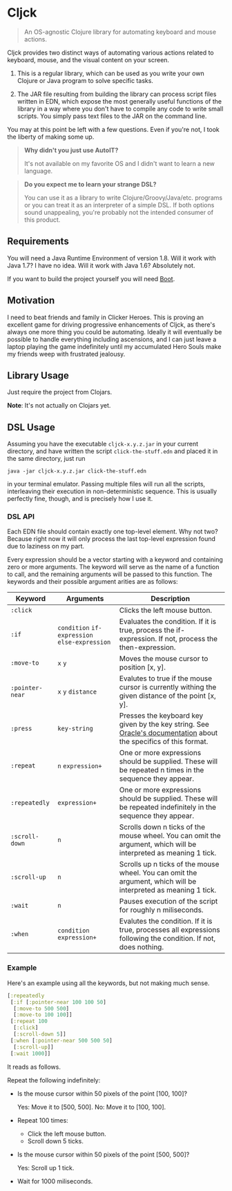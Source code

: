 # Cljck

> An OS-agnostic Clojure library for automating keyboard and mouse actions.

Cljck provides two distinct ways of automating various actions related to
keyboard, mouse, and the visual content on your screen.

1. This is a regular library, which can be used as you write your own Clojure
or Java program to solve specific tasks.

2. The JAR file resulting from building the library can process script files
written in EDN, which expose the most generally useful functions of the library
in a way where you don't have to compile any code to write small scripts. You
simply pass text files to the JAR on the command line.

You may at this point be left with a few questions. Even if you're not, I took
the liberty of making some up.

> __Why didn't you just use AutoIT?__
>
> It's not available on my favorite OS and I didn't want to learn a new
> language.

> __Do you expect me to learn your strange DSL?__
>
> You can use it as a library to write Clojure/Groovy/Java/etc. programs or you
> can treat it as an interpreter of a simple DSL. If both options sound
> unappealing, you're probably not the intended consumer of this product.

## Requirements

You will need a Java Runtime Environment of version 1.8. Will it work with Java
1.7? I have no idea. Will it work with Java 1.6? Absolutely not.

If you want to build the project yourself you will need
[Boot](http://boot-clj.com/).

## Motivation

I need to beat friends and family in Clicker Heroes. This is proving an
excellent game for driving progressive enhancements of Cljck, as there's
always one more thing you could be automating. Ideally it will eventually be
possible to handle everything including ascensions, and I can just leave a
laptop playing the game indefinitely until my accumulated Hero Souls make my
friends weep with frustrated jealousy.

## Library Usage

Just require the project from Clojars.

__Note__: It's not actually on Clojars yet.

## DSL Usage

Assuming you have the executable `cljck-x.y.z.jar` in your current directory,
and have written the script `click-the-stuff.edn` and placed it in the same
directory, just run

```
java -jar cljck-x.y.z.jar click-the-stuff.edn
```

in your terminal emulator. Passing multiple files will run all the scripts,
interleaving their execution in non-deterministic sequence. This is usually
perfectly fine, though, and is precisely how I use it.

### DSL API

Each EDN file should contain exactly one top-level element. Why not two?
Because right now it will only process the last top-level expression found due
to laziness on my part.

Every expression should be a vector starting with a keyword and containing zero
or more arguments. The keyword will serve as the name of a function to call,
and the remaining arguments will be passed to this function. The keywords and
their possible argument arities are as follows:

Keyword | Arguments | Description
--- | --- | ---
`:click` | | Clicks the left mouse button.
`:if` | `condition` `if-expression` `else-expression` | Evaluates the condition. If it is true, process the if-expression. If not, process the then-expression.
`:move-to` | `x` `y` | Moves the mouse cursor to position [x, y].
`:pointer-near` | `x` `y` `distance` | Evalutes to true if the mouse cursor is currently withing the given distance of the point [x, y].
`:press` | `key-string` | Presses the keyboard key given by the key string. See [Oracle's documentation](https://docs.oracle.com/javase/7/docs/api/java/awt/AWTKeyStroke.html#getAWTKeyStroke%28java.lang.String%29) about the specifics of this format.
`:repeat` | `n` `expression+` | One or more expressions should be supplied. These will be repeated n times in the sequence they appear.
`:repeatedly` | `expression+` | One or more expressions should be supplied. These will be repeated indefinitely in the sequence they appear.
`:scroll-down` | `n` | Scrolls down n ticks of the mouse wheel. You can omit the argument, which will be interpreted as meaning 1 tick.
`:scroll-up` | `n` | Scrolls up n ticks of the mouse wheel. You can omit the argument, which will be interpreted as meaning 1 tick.
`:wait` | `n` | Pauses execution of the script for roughly n miliseconds.
`:when` | `condition` `expression+` | Evalutes the condition. If it is true, processes all expressions following the condition. If not, does nothing.

### Example

Here's an example using all the keywords, but not making much sense.

```clojure
[:repeatedly
 [:if [:pointer-near 100 100 50]
  [:move-to 500 500]
  [:move-to 100 100]]
 [:repeat 100
  [:click]
  [:scroll-down 5]]
 [:when [:pointer-near 500 500 50]
  [:scroll-up]]
 [:wait 1000]]
 ```
 
 It reads as follows.
 
Repeat the following indefinitely:

  * Is the mouse cursor within 50 pixels of the point [100, 100]?
  
    Yes: Move it to [500, 500].
    No: Move it to [100, 100].
  
  * Repeat 100 times:
      * Click the left mouse button.
      * Scroll down 5 ticks.
  * Is the mouse cursor within 50 pixels of the point [500, 500]?
  
    Yes: Scroll up 1 tick.
  
  * Wait for 1000 miliseconds.
